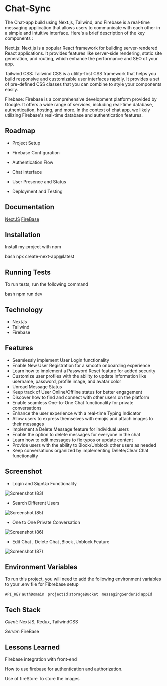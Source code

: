 # Chat-Sync

The Chat-app build using Next.js, Tailwind, and Firebase is a real-time messaging application that allows users to communicate with each other in a simple and intuitive interface. Here's a brief description of the key components :

Next.js: Next.js is a popular React framework for building server-rendered React applications. It provides features like server-side rendering, static site generation, and routing, which enhance the performance and SEO of your app.

Tailwind CSS: Tailwind CSS is a utility-first CSS framework that helps you build responsive and customizable user interfaces rapidly. It provides a set of pre-defined CSS classes that you can combine to style your components easily.

Firebase: Firebase is a comprehensive development platform provided by Google. It offers a wide range of services, including real-time database, authentication, hosting, and more. In the context of  chat app, we likely utilizing Firebase's real-time database and authentication features.





## Roadmap

- Project Setup

- Firebase Configuration

- Authentication Flow

- Chat Interface

- User Presence and Status

- Deployment and Testing


## Documentation

[NextJS](https://nextjs.org/docs)
[FireBase](https://firebase.google.com/docs/build)


## Installation

Install my-project with npm

bash
  npx create-next-app@latest


    
## Running Tests

To run tests, run the following command

bash
  npm run dev



## Technology
- NextJs
- Tailwind
- Firebase

## Features

- Seamlessly implement User Login functionality
- Enable New User Registration for a smooth onboarding experience
- Learn how to implement a Password Reset feature for added security
- Customize user profiles with the ability to update information like username, password, profile image, and avatar color
- Unread Message Status 
- Keep track of User Online/Offline status for better engagement
- Discover how to find and connect with other users on the platform
- Enable seamless One-to-One Chat functionality for private conversations
- Enhance the user experience with a real-time Typing Indicator
- Allow users to express themselves with emojis and attach images to their messages
- Implement a Delete Message feature for individual users
- Enable the option to delete messages for everyone in the chat
- Learn how to edit messages to fix typos or update content
- Provide users with the ability to Block/Unblock other users as needed
- Keep conversations organized by implementing Delete/Clear Chat functionality


##  Screenshot

- Login and SignUp Functionality

![Screenshot (83)](https://github.com/Sandarbha-K/chat-sync/assets/101709644/80df8bc8-d55c-480f-a6e5-d85c1b331992)


- Search Different Users

![Screenshot (85)](https://github.com/Sandarbha-K/chat-sync/assets/101709644/8899f3ad-c572-42e9-ac3c-46feaf47e025)


- One to One Private Conversation
  
![Screenshot (86)](https://github.com/Sandarbha-K/chat-sync/assets/101709644/798060cd-5d1b-4ac6-8a50-69b383261211)



- Edit Chat , Delete Chat ,Block ,Unblock Feature
  
![Screenshot (87)](https://github.com/Sandarbha-K/chat-sync/assets/101709644/0c92bb2f-f14e-4bcf-8d9b-6d11d517ba79)

## Environment Variables

To run this project, you will need to add the following environment variables to your .env file for Fibrebase setup

`API_KEY`
`authDomain`
` projectId`
`storageBucket`
` messagingSenderId`
`appId`



## Tech Stack

*Client:* NextJS, Redux, TailwindCSS

*Server:* FireBase


## Lessons Learned

Firebase integration with front-end


How to use firebase for authentication and authorization.


Use of fireStore To store the images 


